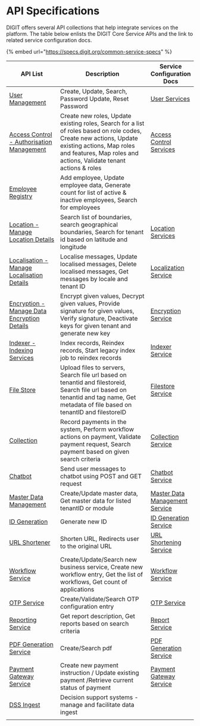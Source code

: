 # API Specifications

DIGIT offers several API collections that help integrate services on the platform. The table below enlists the DIGIT Core Service APIs and the link to related service configuration docs.

{% embed url="https://specs.digit.org/common-service-specs" %}

<table><thead><tr><th width="195">API List</th><th width="412">Description</th><th>Service Configuration Docs</th></tr></thead><tbody><tr><td><a href="https://specs.digit.org/common-service-specs/user">User Management</a></td><td>Create, Update, Search, Password Update, Reset Password</td><td><a href="../core-services/user/">User Services</a></td></tr><tr><td><a href="https://specs.digit.org/common-service-specs/access-control">Access Control - Authorisation Management</a></td><td>Create new roles, Update existing roles, Search for a list of roles based on role codes, Create new actions, Update existing actions, Map roles and features, Map roles and actions, Validate tenant actions &#x26; roles</td><td><a href="../core-services/access-control-services.md">Access Control Services</a></td></tr><tr><td><a href="https://specs.digit.org/common-service-specs/employee">Employee Registry</a></td><td>Add employee, Update employee data, Generate count for list of active &#x26; inactive employees, Search for employees</td><td></td></tr><tr><td><a href="https://core.digit.org/master/platform/specifications/location">Location - Manage Location Details</a></td><td>Search list of boundaries, search geographical boundaries, Search for tenant id based on latitude and longitude</td><td><a href="../core-services/location.md">Location Services</a></td></tr><tr><td><a href="https://core.digit.org/master/platform/specifications/localisation">Localisation - Manage Localisation Details</a></td><td>Localise messages, Update localised messages, Delete localised messages, Get messages by locale and tenant ID</td><td><a href="../core-services/localization-service/">Localization Service</a></td></tr><tr><td><a href="https://specs.digit.org/common-service-specs/encryption">Encryption - Manage Data Encryption Details</a></td><td>Encrypt given values, Decrypt given values, Provide signature for given values, Verify signature, Deactivate keys for given tenant and generate new key</td><td><a href="../core-services/encryption-service/">Encryption Service</a></td></tr><tr><td><a href="https://specs.digit.org/common-service-specs/indexer">Indexer - Indexing Services</a></td><td>Index records, Reindex records, Start legacy index job to reindex records</td><td><a href="../core-services/indexer-service/">Indexer Service</a></td></tr><tr><td><a href="https://specs.digit.org/common-service-specs/filestore">File Store</a></td><td>Upload files to servers, Search file url based on tenantid and filestoreid, Search file url based on tenantid and tag name, Get metadata of file based on tenantID and filestoreID</td><td><a href="../core-services/filestore-service.md">Filestore Service</a></td></tr><tr><td><a href="https://specs.digit.org/common-service-specs/collection">Collection</a></td><td>Record payments in the system, Perform workflow actions on payment, Validate payment request, Search payment based on given search criteria</td><td><a href="https://urban.digit.org/platform/configure-digit/services-overview/business-services/collection-service/collection-service-v2">Collection Service</a></td></tr><tr><td><a href="https://core.digit.org/master/platform/specifications/chat-bot">Chatbot</a></td><td>Send user messages to chatbot using POST and GET request</td><td><a href="../core-service-archived/chatbot-service.md">Chatbot Service</a></td></tr><tr><td><a href="https://specs.digit.org/common-service-specs/master-data-management">Master Data Management</a></td><td>Create/Update master data, Get master data for listed tenantID or module</td><td><a href="../core-services/mdms-v2-master-data-management-service/mdms-master-data-management-service/">Master Data Management Service</a></td></tr><tr><td><a href="https://specs.digit.org/common-service-specs/id-generation">ID Generation</a></td><td>Generate new ID</td><td><a href="../core-services/id-generation-service.md">ID Generation Service</a></td></tr><tr><td><a href="https://specs.digit.org/common-service-specs/url-shortening">URL Shortener</a></td><td>Shorten URL, Redirects user to the original URL</td><td><a href="../core-services/url-shortening-service.md">URL Shortening Service</a></td></tr><tr><td><a href="https://specs.digit.org/common-service-specs/workflow">Workflow Service</a></td><td>Create/Update/Search new business service, Create new workflow entry, Get the list of workflows, Get count of applications</td><td><a href="../core-services/workflow/">Workflow Service</a></td></tr><tr><td><a href="https://specs.digit.org/common-service-specs/otp">OTP Service</a></td><td>Create/Validate/Search OTP configuration entry</td><td><a href="../core-services/egov-otp-service.md">OTP Service</a></td></tr><tr><td><a href="https://core.digit.org/master/platform/specifications/reporting-service">Reporting Service</a></td><td>Get report description, Get reports based on search criteria</td><td><a href="../core-services/report-service/">Report Service</a></td></tr><tr><td><a href="https://specs.digit.org/common-service-specs/pdf-generation">PDF Generation Service</a></td><td>Create/Search pdf</td><td><a href="../core-services/pdf-generation-service.md">PDF Generation Service</a></td></tr><tr><td><a href="https://specs.digit.org/common-service-specs/payment-gateway">Payment Gateway Service</a></td><td>Create new payment instruction / Update existing payment /Retrieve current status of payment</td><td><a href="../core-services/payment-gateway-service.md">Payment Gateway Service</a></td></tr><tr><td><a href="https://specs.digit.org/common-service-specs/decision-support-system-ingest">DSS Ingest</a></td><td>Decision support systems - manage and facilitate data ingest</td><td></td></tr><tr><td></td><td></td><td></td></tr></tbody></table>

